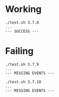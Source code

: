 # Working

```
./test.sh 3.7.8
...
--- SUCCESS ---
```

# Failing

```
./test.sh 3.7.9
...
--- MISSING EVENTS ---
```

```
./test.sh 3.7.18
...
--- MISSING EVENTS ---
```
